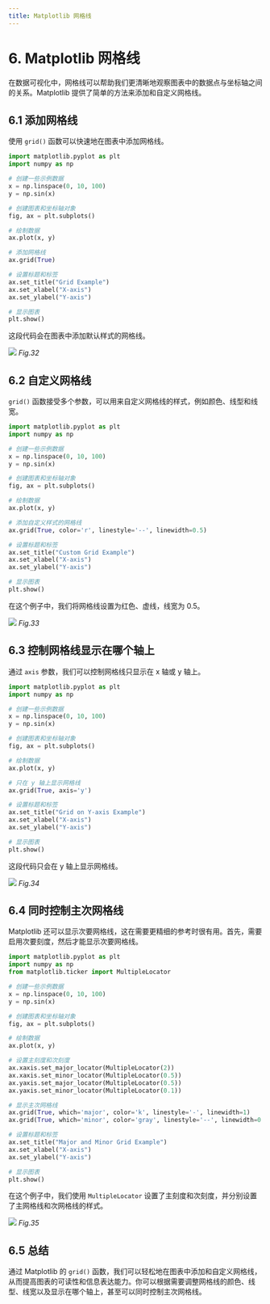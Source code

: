 ```yaml
---
title: Matplotlib 网格线
---
```


# 6. Matplotlib 网格线

在数据可视化中，网格线可以帮助我们更清晰地观察图表中的数据点与坐标轴之间的关系。Matplotlib 提供了简单的方法来添加和自定义网格线。

## 6.1 添加网格线

使用 `grid()` 函数可以快速地在图表中添加网格线。

```python
import matplotlib.pyplot as plt
import numpy as np

# 创建一些示例数据
x = np.linspace(0, 10, 100)
y = np.sin(x)

# 创建图表和坐标轴对象
fig, ax = plt.subplots()

# 绘制数据
ax.plot(x, y)

# 添加网格线
ax.grid(True)

# 设置标题和标签
ax.set_title("Grid Example")
ax.set_xlabel("X-axis")
ax.set_ylabel("Y-axis")

# 显示图表
plt.show()
```

这段代码会在图表中添加默认样式的网格线。

![](/32.png)
*Fig.32*

## 6.2 自定义网格线

`grid()` 函数接受多个参数，可以用来自定义网格线的样式，例如颜色、线型和线宽。

```python
import matplotlib.pyplot as plt
import numpy as np

# 创建一些示例数据
x = np.linspace(0, 10, 100)
y = np.sin(x)

# 创建图表和坐标轴对象
fig, ax = plt.subplots()

# 绘制数据
ax.plot(x, y)

# 添加自定义样式的网格线
ax.grid(True, color='r', linestyle='--', linewidth=0.5)

# 设置标题和标签
ax.set_title("Custom Grid Example")
ax.set_xlabel("X-axis")
ax.set_ylabel("Y-axis")

# 显示图表
plt.show()
```

在这个例子中，我们将网格线设置为红色、虚线，线宽为 0.5。

![](/33.png)
*Fig.33*

## 6.3 控制网格线显示在哪个轴上

通过 `axis` 参数，我们可以控制网格线只显示在 x 轴或 y 轴上。

```python
import matplotlib.pyplot as plt
import numpy as np

# 创建一些示例数据
x = np.linspace(0, 10, 100)
y = np.sin(x)

# 创建图表和坐标轴对象
fig, ax = plt.subplots()

# 绘制数据
ax.plot(x, y)

# 只在 y 轴上显示网格线
ax.grid(True, axis='y')

# 设置标题和标签
ax.set_title("Grid on Y-axis Example")
ax.set_xlabel("X-axis")
ax.set_ylabel("Y-axis")

# 显示图表
plt.show()
```

这段代码只会在 y 轴上显示网格线。

![](/34.png)
*Fig.34*

## 6.4 同时控制主次网格线

Matplotlib 还可以显示次要网格线，这在需要更精细的参考时很有用。首先，需要启用次要刻度，然后才能显示次要网格线。

```python
import matplotlib.pyplot as plt
import numpy as np
from matplotlib.ticker import MultipleLocator

# 创建一些示例数据
x = np.linspace(0, 10, 100)
y = np.sin(x)

# 创建图表和坐标轴对象
fig, ax = plt.subplots()

# 绘制数据
ax.plot(x, y)

# 设置主刻度和次刻度
ax.xaxis.set_major_locator(MultipleLocator(2))
ax.xaxis.set_minor_locator(MultipleLocator(0.5))
ax.yaxis.set_major_locator(MultipleLocator(0.5))
ax.yaxis.set_minor_locator(MultipleLocator(0.1))

# 显示主次网格线
ax.grid(True, which='major', color='k', linestyle='-', linewidth=1)
ax.grid(True, which='minor', color='gray', linestyle='--', linewidth=0.5)

# 设置标题和标签
ax.set_title("Major and Minor Grid Example")
ax.set_xlabel("X-axis")
ax.set_ylabel("Y-axis")

# 显示图表
plt.show()
```

在这个例子中，我们使用 `MultipleLocator` 设置了主刻度和次刻度，并分别设置了主网格线和次网格线的样式。

![](/35.png)
*Fig.35*

## 6.5 总结

通过 Matplotlib 的 `grid()` 函数，我们可以轻松地在图表中添加和自定义网格线，从而提高图表的可读性和信息表达能力。你可以根据需要调整网格线的颜色、线型、线宽以及显示在哪个轴上，甚至可以同时控制主次网格线。